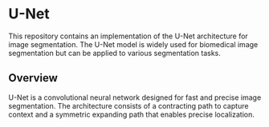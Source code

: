 # U-Net

This repository contains an implementation of the U-Net architecture for image segmentation. The U-Net model is widely used for biomedical image segmentation but can be applied to various segmentation tasks.

## Overview

U-Net is a convolutional neural network designed for fast and precise image segmentation. The architecture consists of a contracting path to capture context and a symmetric expanding path that enables precise localization.

